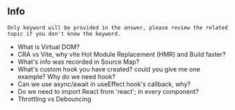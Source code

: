 ## Info

```
Only keyword will be provided in the answer, please review the related topic if you don't know the keyword.
```

- What is Virtual DOM?
- CRA vs Vite, why vite Hot Module Replacement (HMR) and Build faster?
- What's info was recorded in Source Map?
- What's custom hook you have created? could you give me one example? Why do we need hook?
- Can we use async/await in useEffect hook's callback, why?
- Do we need to import React from 'react'; in every component?
- Throttling vs Debouncing
